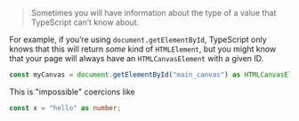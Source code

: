 > Sometimes you will have information about the type of a value that TypeScript can’t know about.

For example, if you’re using `document.getElementById`, TypeScript only knows that this will return _some_ kind of `HTMLElement`, but you might know that your page will always have an `HTMLCanvasElement` with a given ID.

```ts
const myCanvas = document.getElementById("main_canvas") as HTMLCanvasElement;
```

This is "impossible" coercions like
```ts
const x = "hello" as number;
```


